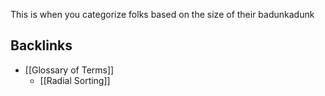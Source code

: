 This is when you categorize folks based on the size of their badunkadunk
## Backlinks
* [[Glossary of Terms]]
	* [[Radial Sorting]]

